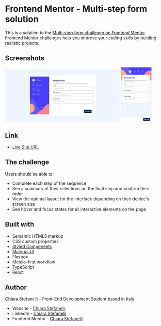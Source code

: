 # Frontend Mentor - Multi-step form solution

This is a solution to the [Multi-step form challenge on Frontend Mentor](https://www.frontendmentor.io/challenges/multistep-form-YVAnSdqQBJ). Frontend Mentor challenges help you improve your coding skills by building realistic projects.

## Screenshots

<img src="./screenshots/multi-step-form-desktop-preview.png" alt="Multi step form desktop preview" width="75%"> <img src="./screenshots/multi-step-form-phone-preview.png" alt="Multi step form phone preview" width="20%">

## Link

- [Live Site URL](https://multi-step-form-frontendmentor.netlify.app/)

## The challenge

Users should be able to:

- Complete each step of the sequence
- See a summary of their selections on the final step and confirm their order
- View the optimal layout for the interface depending on their device's screen size
- See hover and focus states for all interactive elements on the page

## Built with

- Semantic HTML5 markup
- CSS custom properties
- [Styled Components](https://styled-components.com/)
- [Material UI](https://mui.com/)
- Flexbox
- Mobile-first workflow
- TypeScript
- React

## Author

Chiara Stefanelli - Front-End Development Student based in Italy

- Website - [Chiara Stefanelli](https://chiarastefanelli.netlify.app/)
- LinkedIn - [Chiara Stefanelli](https://www.linkedin.com/in/chiarastefanelli/?locale=en_US)
- Frontend Mentor - [Chiara Stefanelli](https://www.frontendmentor.io/profile/chiarastef)

